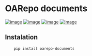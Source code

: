 OARepo documents
====================
[![image][]][1]
[![image][2]][3]
[![image][4]][5]
[![image][6]][7]

Instalation
----------
```bash
    pip install oarepo-documents
```

 [image]: https://img.shields.io/travis/oarepo/oarepo-documents.svg
  [1]: https://travis-ci.org/oarepo/oarepo-documents
  [2]: https://img.shields.io/coveralls/oarepo/oarepo-documents.svg
  [3]: https://coveralls.io/r/oarepo/oarepo-documents
  [4]: https://img.shields.io/github/license/oarepo/oarepo-documents.svg
  [5]: https://github.com/oarepo/oarepo-documents/blob/master/LICENSE
  [6]: https://img.shields.io/pypi/v/oarepo-documents.svg
  [7]: https://pypi.org/pypi/oarepo-documents